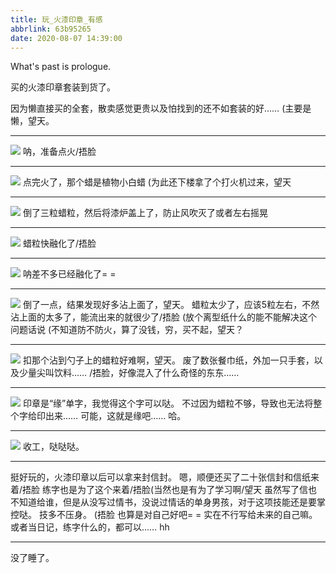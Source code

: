 ```yaml
---
title: 玩_火漆印章_有感
abbrlink: 63b95265
date: 2020-08-07 14:39:00
---
```

What's past is prologue.

<!--more-->买的火漆印章套装到货了。
因为懒直接买的全套，散卖感觉更贵以及怕找到的还不如套装的好……
(主要是懒，望天。


----------
![](https://buyao.mobi/i/2020/08/07/10pqdh6.jpg)
呐，准备点火/捂脸


----------
![](https://buyao.mobi/i/2020/08/07/10oravz.jpg)
点完火了，那个蜡是植物小白蜡
(为此还下楼拿了个打火机过来，望天


----------
![](https://buyao.mobi/i/2020/08/07/10oryfg.jpg)
倒了三粒蜡粒，然后将漆炉盖上了，防止风吹灭了或者左右摇晃


----------
![](https://buyao.mobi/i/2020/08/07/10ott13.jpg)
蜡粒快融化了/捂脸


----------
![](https://buyao.mobi/i/2020/08/07/10ow6xo.jpg)
呐差不多已经融化了= =


----------
![](https://buyao.mobi/i/2020/08/07/10p6d3i.jpg)
倒了一点，结果发现好多沾上面了，望天。
蜡粒太少了，应该5粒左右，不然沾上面的太多了，能流出来的就很少了/捂脸
(放个离型纸什么的能不能解决这个问题话说
(不知道防不防火，算了没钱，穷，买不起，望天？


----------
![](https://buyao.mobi/i/2020/08/07/10p7sgq.jpg)
扣那个沾到勺子上的蜡粒好难啊，望天。
废了数张餐巾纸，外加一只手套，以及少量尖叫饮料……
/捂脸，好像混入了什么奇怪的东东……


----------
![](https://buyao.mobi/i/2020/08/07/10phgwo.jpg)
印章是“缘”单字，我觉得这个字可以哒。
不过因为蜡粒不够，导致也无法将整个字给印出来……
可能，这就是缘吧……
哈。


----------
![](https://buyao.mobi/i/2020/08/07/10phgkr.jpg)
收工，哒哒哒。


----------
挺好玩的，火漆印章以后可以拿来封信封。
嗯，顺便还买了二十张信封和信纸来着/捂脸
练字也是为了这个来着/捂脸(当然也是有为了学习啊/望天
虽然写了信也不知道给谁，但是从没写过情书，没说过情话的单身男孩，对于这项技能还是要掌控哒。
技多不压身。
(捂脸
也算是对自己好吧= =
实在不行写给未来的自己嘛。
或者当日记，练字什么的，都可以……
hh


----------
没了睡了。

